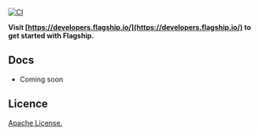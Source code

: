 [![CI](https://github.com/flagship-io/flagship-deno-sdk/actions/workflows/ci.yml/badge.svg)](https://github.com/flagship-io/flagship-deno-sdk/actions/workflows/ci.yml)

**Visit [https://developers.flagship.io/](https://developers.flagship.io/) to get started with Flagship.**

## Docs

- Coming soon

## Licence

[Apache License.](https://github.com/flagship-io/flagship-php-sdk/blob/main/LICENSE)

